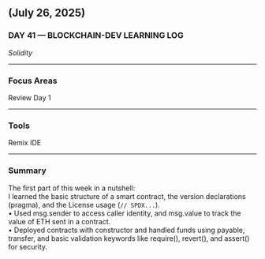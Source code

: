 ## (July 26, 2025)  
### DAY 41 — BLOCKCHAIN-DEV LEARNING LOG  
*Solidity*

---

### Focus Areas  
Review Day 1

---

### Tools  
Remix IDE

---

### Summary  
The first part of this week in a nutshell:  
I learned the basic structure of a smart contract, the version declarations (pragma), and the License usage (`// SPDX...`).  
• Used msg.sender to access caller identity, and msg.value to track the value of ETH sent in a contract.  
• Deployed contracts with constructor and handled funds using payable, transfer, and basic validation keywords like require(), revert(), and assert() for security.